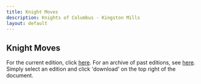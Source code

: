 ```yaml
---
title: Knight Moves
description: Knights of Columbus - Kingston Mills
layout: default
---
```


## Knight Moves

For the current edition, click [here](https://github.com/11886knights/11886knights.github.io/raw/master/docs/knights_moves/2022/06-Jun22.pdf). For an archive of past editions, see [here](https://github.com/11886knights/11886knights.github.io/tree/master/docs/knights_moves). Simply select an edition and click 'download' on the top right of the document.
